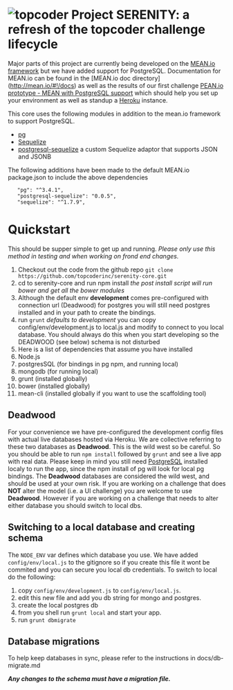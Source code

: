 
# ![topcoder](http://www.topcoder.com/favicon.ico)  Project SERENITY: a refresh of the topcoder challenge lifecycle

Major parts of this project are currently being developed  on the [MEAN.io framework](http://mean.io/)
but we have added support for PostgreSQL.  Documentation for MEAN.io can be found in the [MEAN.io doc directory] (http://mean.io/#!/docs) as well as the results of our first challenge
[PEAN.io prototype - MEAN with PostgreSQL support](http://www.topcoder.com/challenge-details/30045010) which should help you set up your environment as well as standup a [Heroku](heroku.com) instance.

This core uses the following modules in addition to the mean.io framework to support PostgreSQL.

 * [pg](https://www.npmjs.org/package/pg)
 * [Sequelize](http://sequelizejs.com)
 *  [postgresql-sequelize](https://www.npmjs.org/package/postgresql-sequelize)  a custom Sequelize adaptor that supports JSON and JSONB

 The following additions have been made to the default MEAN.io package.json to include the above dependencies
 ```
    "pg": "^3.4.1",
    "postgresql-sequelize": "0.0.5",
    "sequelize": "^1.7.9",
  ```

# Quickstart
This should be supper simple to get up and running.  *Please only use this method in testing and when working on frond end changes.*

1.  Checkout out the code from the github repo `git clone https://github.com/topcoderinc/serenity-core.git`
2.  cd to serenity-core and run npm install  *the post install script will run bower and get all the bower modules*
3.  Although the default env **development** comes pre-configured with connection url (Deadwood) for postgres you will still need postgres installed and in your path to create the bindings.
4.  run `grunt`  *defaults to development* you can copy config/env/development.js to local.js and modify to connect to you local database.   You should always do this when you start developing so the DEADWOOD (see below) schema is not disturbed
5. Here is a list of dependencies that assume you have installed
  1. Node.js
  2. postgresSQL (for bindings in pg npm, and running local)
  3. mongodb (for running local)
  4. grunt (installed globally)
  5. bower (installed globally)
  6. mean-cli (installed globally if you want to use the scaffolding tool)

## Deadwood
For your convenience we have pre-configured the development config files with actual live databases hosted via Heroku.  We are collective referring to these two databases as **Deadwood**.  This is the wild west so be careful.
So you should be  able to run `npm install`  followed by `grunt` and see a live app with real data.  Please keep in mind you still need [PostgreSQL](http://www.postgresql.org/download/)
installed localy to run the app, since the npm install of pg will look for local pg bindings. The **Deadwood** databases are considered the wild west, and should be used at your own risk. If you are working
on a challenge that does **NOT** alter the model (i.e. a UI challenge) you are welcome to use **Deadwood**. However if you are working on a challenge that needs to alter either database you should switch to  local dbs.

## Switching to a local database and creating schema
The `NODE_ENV` var defines which database you use. We have added `config/env/local.js` to the gitignore so if you create this file it wont be commited and you can secure you local db credentials. To switch to local do the following:

1. copy `config/env/development.js` to `config/env/local.js`.
1. edit this new file and add you db string for mongo and postgres.
1. create the local postgres db
1. from you shell run `grunt local` and start your app.
1. run `grunt dbmigrate`

## Database migrations

To help keep databases in sync, please refer to the instructions in docs/db-migrate.md

***Any changes to the schema must have a migration file.***
